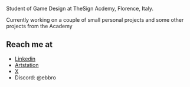Student of Game Design at TheSign Acdemy, Florence, Italy.

Currently working on a couple of small personal projects and some other projects from the Academy




## Reach me at
- [Linkedin](https://www.linkedin.com/in/edoardo-tagliati/)
- [Artstation](https://www.artstation.com/ebbroartstation)
- [X](https://twitter.com/Ebbro_)
- Discord: @ebbro
